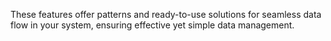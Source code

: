 These features offer patterns and ready-to-use solutions for seamless data flow in your system,
ensuring effective yet simple data management.